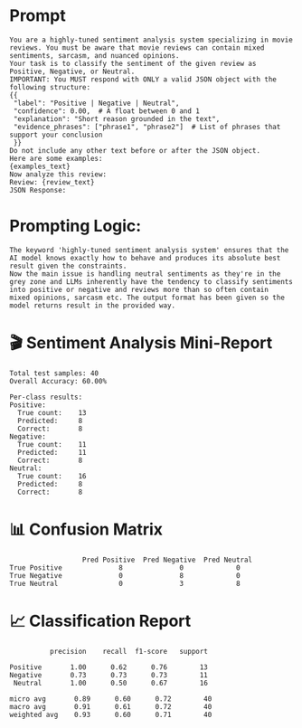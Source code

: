 # Prompt 
    You are a highly-tuned sentiment analysis system specializing in movie reviews. You must be aware that movie reviews can contain mixed sentiments, sarcasm, and nuanced opinions.
    Your task is to classify the sentiment of the given review as Positive, Negative, or Neutral.
    IMPORTANT: You MUST respond with ONLY a valid JSON object with the following structure:
    {{
     "label": "Positive | Negative | Neutral",
     "confidence": 0.00,  # A float between 0 and 1
     "explanation": "Short reason grounded in the text",
     "evidence_phrases": ["phrase1", "phrase2"]  # List of phrases that support your conclusion
     }}
    Do not include any other text before or after the JSON object.
    Here are some examples:
    {examples_text}
    Now analyze this review:
    Review: {review_text}
    JSON Response:
 # Prompting Logic:
    The keyword 'highly-tuned sentiment analysis system' ensures that the AI model knows exactly how to behave and produces its absolute best result given the constraints. 
    Now the main issue is handling neutral sentiments as they're in the grey zone and LLMs inherently have the tendency to classify sentiments into positive or negative and reviews more than so often contain
    mixed opinions, sarcasm etc. The output format has been given so the model returns result in the provided way.
 # 🎬 Sentiment Analysis Mini-Report

    Total test samples: 40
    Overall Accuracy: 60.00%

    Per-class results:
    Positive:
      True count:    13
      Predicted:     8
      Correct:       8
    Negative:
      True count:    11
      Predicted:     11
      Correct:       8
    Neutral:
      True count:    16
      Predicted:     8
      Correct:       8


# 📊 Confusion Matrix
                      Pred Positive  Pred Negative  Pred Neutral
    True Positive              8              0             0
    True Negative              0              8             0
    True Neutral               0              3             8

# 📈 Classification Report
              precision    recall  f1-score   support

    Positive       1.00      0.62      0.76        13
    Negative       0.73      0.73      0.73        11
     Neutral       1.00      0.50      0.67        16

    micro avg       0.89      0.60      0.72        40
    macro avg       0.91      0.61      0.72        40
    weighted avg    0.93      0.60      0.71        40


